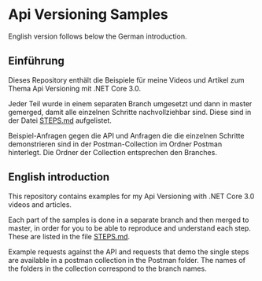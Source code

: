 # Api Versioning Samples

English version follows below the German introduction.

## Einführung

Dieses Repository enthält die Beispiele für meine Videos und Artikel zum Thema Api Versioning mit .NET Core 3.0.

Jeder Teil wurde in einem separaten Branch umgesetzt und dann in master gemerged, damit alle einzelnen Schritte nachvollziehbar sind. Diese sind in der Datei [STEPS.md](STEPS.md) aufgelistet.

Beispiel-Anfragen gegen die API und Anfragen die die einzelnen Schritte demonstrieren sind in der Postman-Collection im Ordner Postman hinterlegt. Die Ordner der Collection entsprechen den Branches.

## English introduction

This repository contains examples for my Api Versioning with .NET Core 3.0 videos and articles.

Each part of the samples is done in a separate branch and then merged to master, in order for you to be able to reproduce and understand each step. These are listed in the file [STEPS.md](STEPS.md).

Example requests against the API and requests that demo the single steps are available in a postman collection in the Postman folder. The names of the folders in the collection correspond to the branch names.
